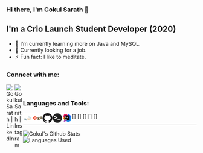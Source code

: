### Hi there, I'm Gokul Sarath 👋

## I'm a Crio Launch Student Developer (2020)

- 🌱 I’m currently learning more on Java and MySQL.
- 🤔 Currently looking for a job.
- ⚡ Fun fact: I like to meditate.



### Connect with me:

[<img align="left" alt="GokulSarath | LinkedIn" width="22px" src="https://cdn.jsdelivr.net/npm/simple-icons@v3/icons/linkedin.svg" />][linkedin]
[<img align="left" alt="GokulSarath | Instagram" width="22px" src="https://cdn.jsdelivr.net/npm/simple-icons@v3/icons/instagram.svg" />][instagram]

<br />

### Languages and Tools:

[<img align="left" alt="MySQL" width="26px" src="https://raw.githubusercontent.com/github/explore/80688e429a7d4ef2fca1e82350fe8e3517d3494d/topics/mysql/mysql.png" />]
[<img align="left" alt="Git" width="26px" src="https://raw.githubusercontent.com/github/explore/80688e429a7d4ef2fca1e82350fe8e3517d3494d/topics/git/git.png" />]
[<img align="left" alt="GitHub" width="26px" src="https://raw.githubusercontent.com/github/explore/78df643247d429f6cc873026c0622819ad797942/topics/github/github.png" />]
[<img align="left" alt="Terminal" width="26px" src="https://raw.githubusercontent.com/github/explore/80688e429a7d4ef2fca1e82350fe8e3517d3494d/topics/terminal/terminal.png" />]
[<img align="left" alt="Terminal" width="26px" src="https://github.com/gokul-sarath07/gokul-sarath07/blob/main/icon-pack/intellij-idea.png" />]

---

<img align="left" alt="Gokul's Github Stats" src="https://github-readme-stats.vercel.app/api?username=gokul-sarath07&show_icons=true&theme=vue&hide_border=true" />
<br />
<img align="left" alt="Languages Used" src="https://github-readme-stats.vercel.app/api/top-langs/?username=gokul-sarath07&layout=compact&show_icons=true&theme=vue&hide_border=true" />


[linkedin]: https://www.linkedin.com/in/gokul-sarath-b25a66174/
[instagram]: https://www.instagram.com/gokul_sarath07/

